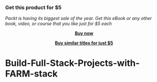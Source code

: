 
### Get this product for $5

<i>Packt is having its biggest sale of the year. Get this eBook or any other book, video, or course that you like just for $5 each</i>


<b><p align='center'>[Buy now](https://packt.link/9781803236667)</p></b>


<b><p align='center'>[Buy similar titles for just $5](https://subscription.packtpub.com/search)</p></b>


# Build-Full-Stack-Projects-with-FARM-stack